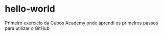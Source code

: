 # hello-world
Primeiro exercício da Cubos Academy onde aprendi os primeiros passos para utilizar o GitHub
